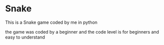 # Snake
This is a Snake game coded by me in python

the game was coded by a beginner and the code level is for beginners and easy to understand
